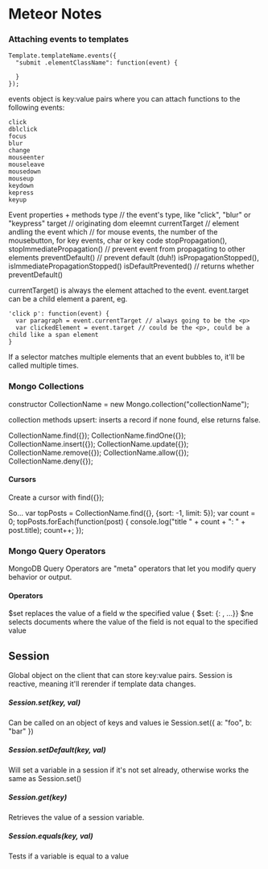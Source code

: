 # Meteor Notes

### Attaching events to templates

    Template.templateName.events({
      "submit .elementClassName": function(event) {
      
      }
    });

events object is key:value pairs where you can attach functions to the following events:

    click
    dblclick
    focus
    blur
    change
    mouseenter
    mouseleave
    mousedown
    mouseup
    keydown
    kepress
    keyup
Event properties + methods
    type // the event's type, like "click", "blur" or "keypress"
    target // originating dom eleemnt
    currentTarget // element andling the event
    which // for mouse events, the number of the mousebutton, for key events, char or key code
    stopPropagation(), stopImmediatePropagation() // prevent event from propagating to other elements
    preventDefault() // prevent default (duh!)
    isPropagationStopped(), isImmediatePropagationStopped()
    isDefaultPrevented() // returns whether preventDefault()
    
currentTarget() is always the element attached to the event. event.target can be a child element a parent, eg.

    'click p': function(event) {
      var paragraph = event.currentTarget // always going to be the <p>
      var clickedElement = event.target // could be the <p>, could be a child like a span element
    }

If a selector matches multiple elements that an event bubbles to, it'll be called multiple times.


### Mongo Collections

constructor
CollectionName = new Mongo.collection("collectionName");

collection methods
upsert: inserts a record if none found, else returns false.

CollectionName.find({});
CollectionName.findOne({});
CollectionName.insert({});
CollectionName.update({});
CollectionName.remove({});
CollectionName.allow({});
CollectionName.deny({});

#### Cursors
Create a cursor with find({});

So... 
    var topPosts = CollectionName.find({}, {sort: -1, limit: 5});
    var count = 0;
    topPosts.forEach(function(post) {
        console.log("title " + count + ": " + post.title);
        count++;
    });

### Mongo Query Operators
MongoDB Query Operators are "meta" operators that let you modify query behavior or output. 
#### Operators
$set replaces the value of a field w the specified value
    { $set: {<field>: <val>, ...}}
$ne selects documents where the value of the field is not equal to the specified value

## Session
Global object on the client that can store key:value pairs.
Session is reactive, meaning it'll rerender if template data changes.

##### Session.set(key, val)

Can be called on an object of keys and values ie
    Session.set({
      a: "foo",
      b: "bar"
    })

##### Session.setDefault(key, val)

Will set a variable in a session if it's not set already, otherwise works the same as Session.set()

##### Session.get(key)

Retrieves the value of a session variable.

##### Session.equals(key, val)
Tests if a variable is equal to a value



